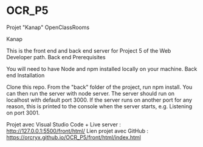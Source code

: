 # OCR_P5
Projet "Kanap" OpenClassRooms


Kanap

This is the front end and back end server for Project 5 of the Web Developer path.
Back end Prerequisites

You will need to have Node and npm installed locally on your machine.
Back end Installation

Clone this repo. From the "back" folder of the project, run npm install. You can then run the server with node server. 
The server should run on localhost with default port 3000.
If the server runs on another port for any reason, this is printed to the console when the server starts, e.g. 
Listening on port 3001.

Projet avec Visual Studio Code + Live server : http://127.0.0.1:5500/front/html/
Lien projet avec GitHub : https://orcryx.github.io/OCR_P5/front/html/index.html 